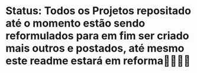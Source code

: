 # Status: Todos os Projetos repositado até o momento estão sendo reformulados para em fim ser criado mais outros e postados, até mesmo este readme estará em reforma🙂👨🏾‍💻
